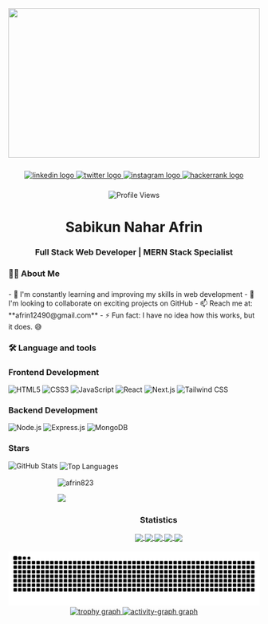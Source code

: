<div align="center">
  <img height="300" width="100%" src="https://i.ibb.co.com/jBryx5p/afrin.jpg"  />
</div>
  
###

<div align="center">
  <a href="https://www.linkedin.com/in/afrin025/" target="_blank">
    <img src="https://img.shields.io/static/v1?message=LinkedIn&logo=linkedin&label=&color=0077B5&logoColor=white&labelColor=&style=for-the-badge" height="25" alt="linkedin logo"  />
  </a>
  <a href="https://x.com/Afrin025" target="_blank">
    <img src="https://img.shields.io/static/v1?message=Twitter&logo=twitter&label=&color=1DA1F2&logoColor=white&labelColor=&style=for-the-badge" height="25" alt="twitter logo"  />
  </a>
  <a href="https://www.instagram.com/afrin02583" target="_blank">
    <img src="https://img.shields.io/static/v1?message=Instagram&logo=instagram&label=&color=E4405F&logoColor=white&labelColor=&style=for-the-badge" height="25" alt="instagram logo"  />
  </a>
  <a href="https://www.hackerrank.com/profile/afrin12490" target="_blank">
    <img src="https://img.shields.io/static/v1?message=HackerRank&logo=hackerrank&label=&color=2EC866&logoColor=white&labelColor=&style=for-the-badge" height="25" alt="hackerrank logo"  />
  </a>
</div>

###

<div align="center">
  <img src="https://komarev.com/ghpvc/?username=afrin823&color=blueviolet&style=flat-square&label=Profile+Views" alt="Profile Views" />
</div>

###

<h1 align="center">Sabikun Nahar Afrin</h1>
<h3 align="center">Full Stack Web Developer | MERN Stack Specialist</h3>

###

<h3 align="left">👩‍💻  About Me</h3>

###

<p align="left">- 🌱 I'm constantly learning and improving my skills in web development
- 👯 I'm looking to collaborate on exciting projects on GitHub
- 📫 Reach me at: **afrin12490@gmail.com**
- ⚡ Fun fact: I have no idea how this works, but it does. 😅</p>

###

<h3 align="left">🛠 Language and tools</h3>

###

<div align="left">

### Frontend Development
<div>
  <img src="https://img.shields.io/badge/HTML5-E34F26?style=for-the-badge&logo=html5&logoColor=white" alt="HTML5"/>
  <img src="https://img.shields.io/badge/CSS3-1572B6?style=for-the-badge&logo=css3&logoColor=white" alt="CSS3"/>
  <img src="https://img.shields.io/badge/JavaScript-F7DF1E?style=for-the-badge&logo=javascript&logoColor=black" alt="JavaScript"/>
  <img src="https://img.shields.io/badge/React-20232A?style=for-the-badge&logo=react&logoColor=61DAFB" alt="React"/>
  <img src="https://img.shields.io/badge/Next.js-000000?style=for-the-badge&logo=next.js&logoColor=white" alt="Next.js"/>
  <img src="https://img.shields.io/badge/Tailwind_CSS-38B2AC?style=for-the-badge&logo=tailwind-css&logoColor=white" alt="Tailwind CSS"/>
</div>

### Backend Development
<div>
  <img src="https://img.shields.io/badge/Node.js-339933?style=for-the-badge&logo=nodedotjs&logoColor=white" alt="Node.js"/>
  <img src="https://img.shields.io/badge/Express.js-000000?style=for-the-badge&logo=express&logoColor=white" alt="Express.js"/>
  <img src="https://img.shields.io/badge/MongoDB-47A248?style=for-the-badge&logo=mongodb&logoColor=white" alt="MongoDB"/>
</div>
</div>

###

<h3 align="left">Stars</h3>
<img align="left" height="180em" src="https://github-readme-stats.vercel.app/api?username=afrin823&show_icons=true&theme=radical" alt="GitHub Stats"/>

<p>&nbsp;<img align="center" height="180em" src="https://github-readme-stats.vercel.app/api/top-langs/?username=afrin823&layout=compact&theme=radical" alt="Top Languages" /></p>

<p><img align="center" height="180em" src="https://github-readme-streak-stats.herokuapp.com/?user=afrin823&theme=merko" alt="afrin823" /></p>

<img src="https://user-images.githubusercontent.com/73097560/115834477-dbab4500-a447-11eb-908a-139a6edaec5c.gif"><h3 align="center">Statistics</h3>
<div align="center">
<a href="https://github.com/afrin823">
<img align="center" src="http://github-profile-summary-cards.vercel.app/api/cards/stats?username=afrin823&theme=merko" height="180em" />
<img align="center" src="http://github-profile-summary-cards.vercel.app/api/cards/most-commit-language?username=afrin823&theme=merko" height="180em" />
<img align="center" src="http://github-profile-summary-cards.vercel.app/api/cards/repos-per-language?username=afrin823&theme=merko" height="180em" />
<img align="center" src="http://github-profile-summary-cards.vercel.app/api/cards/productive-time?username=afrin823&theme=merko" height="180em" />
<img align="center" src="http://github-profile-summary-cards.vercel.app/api/cards/profile-details?username=afrin823&theme=merko" height="180em" />
  <img alt="snake eating my contributions" src="https://raw.githubusercontent.com/akram-sakib/akram-sakib/output/github-contribution-grid-snake.svg" />
</div>

</div>
<div align="center">
  

 
  <img src="https://github-profile-trophy.vercel.app?username=afrin823&theme=matrix&column=-1&row=1&margin-w=8&margin-h=8&no-bg=false&no-frame=false&order=4" height="150" alt="trophy graph"  />
  <img src="https://github-readme-activity-graph.vercel.app/graph?username=afrin823&radius=16&theme=merko&area=true&order=5&bg_color=red" height="300" alt="activity-graph graph"  />
</div>
 

</div>
